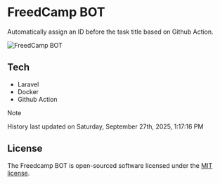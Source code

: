 # FreedCamp BOT

Automatically assign an ID before the task title based on Github Action.

![FreedCamp BOT](https://repository-images.githubusercontent.com/737932867/7d34798b-2680-471c-b089-a78a718d3d6a)

## Tech

- Laravel
- Docker
- Github Action

> [!NOTE]  
> History last updated on Saturday, September 27th, 2025, 1:17:16 PM

## License

The Freedcamp BOT is open-sourced software licensed under the [MIT license](https://opensource.org/licenses/MIT).
